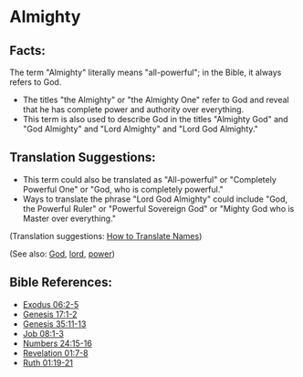 # Almighty #

## Facts: ##

The term "Almighty" literally means "all-powerful"; in the Bible, it always refers to God.

* The titles "the Almighty" or "the Almighty One" refer to God and reveal that he has complete power and authority over everything.
* This term is also used to describe God in the titles "Almighty God" and "God Almighty" and "Lord Almighty" and "Lord God Almighty."

## Translation Suggestions: ##

* This term could also be translated as "All-powerful" or "Completely Powerful One" or "God, who is completely powerful."
* Ways to translate the phrase "Lord God Almighty" could include "God, the Powerful Ruler" or "Powerful Sovereign God" or "Mighty God who is Master over everything."

(Translation suggestions: [How to Translate Names](en/ta-vol1/translate/man/translate-names))

(See also: [God](../kt/god.md), [lord](../kt/lord.md), [power](../kt/power.md))

## Bible References: ##

* [Exodus 06:2-5](en/tn/exo/help/06/02)
* [Genesis 17:1-2](en/tn/gen/help/17/01)
* [Genesis 35:11-13](en/tn/gen/help/35/11)
* [Job 08:1-3](en/tn/job/help/08/01)
* [Numbers 24:15-16](en/tn/num/help/24/15)
* [Revelation 01:7-8](en/tn/rev/help/01/07)
* [Ruth 01:19-21](en/tn/rut/help/01/19)